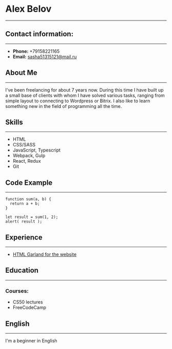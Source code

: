 # Alex Belov
**********
## Contact information:
********
* **Phone:** +79158221165
* **Email:** sasha51315121@mail.ru
## About Me
*******
I've been freelancing for about 7 years now. During this time I have built up a small base of clients with whom I have solved various tasks, ranging from simple layout to connecting to Wordpress or Bitrix. I also like to learn something new in the field of programming all the time.
## Skills
******
* HTML
* CSS/SASS
* JavaScript, Typescript
* Webpack, Gulp
* React, Redux
* Git
## Code Example
*******
```
function sum(a, b) {
  return a + b;
}

let result = sum(1, 2);
alert( result );
```
## Experience
******
* [HTML Garland for the website](https://github.com/AlexUno/garland-html)
## Education
******
### Courses:

* CS50 lectures
* FreeCodeCamp
## English
******
I'm a beginner in English
